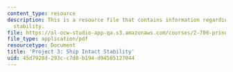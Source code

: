 ```yaml
---
content_type: resource
description: This is a resource file that contains information regarding ship intact
  stability.
file: https://ol-ocw-studio-app-qa.s3.amazonaws.com/courses/2-700-principles-of-naval-architecture-fall-2014/45d7928d293cc7d8b194d94505127044_MIT2_700F14_project_3.pdf
file_type: application/pdf
resourcetype: Document
title: 'Project 3: Ship Intact Stability'
uid: 45d7928d-293c-c7d8-b194-d94505127044
---
```

